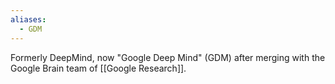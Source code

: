 ```yaml
---
aliases:
  - GDM
---
```

Formerly DeepMind, now "Google Deep Mind" (GDM) after merging with the Google Brain team of [[Google Research]].